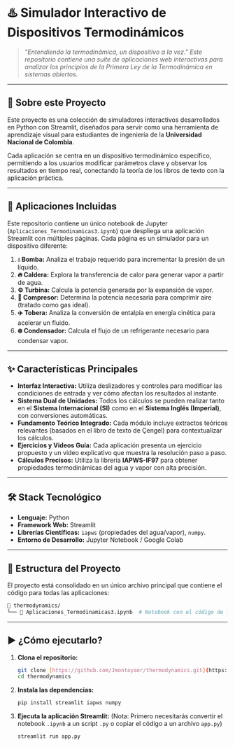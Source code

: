# ♨️ Simulador Interactivo de Dispositivos Termodinámicos

> _"Entendiendo la termodinámica, un dispositivo a la vez."_
> _Este repositorio contiene una suite de aplicaciones web interactivas para analizar los principios de la Primera Ley de la Termodinámica en sistemas abiertos._

---

## 🧠 Sobre este Proyecto

Este proyecto es una colección de simuladores interactivos desarrollados en Python con Streamlit, diseñados para servir como una herramienta de aprendizaje visual para estudiantes de ingeniería de la **Universidad Nacional de Colombia**.

Cada aplicación se centra en un dispositivo termodinámico específico, permitiendo a los usuarios modificar parámetros clave y observar los resultados en tiempo real, conectando la teoría de los libros de texto con la aplicación práctica.

---

## 🚀 Aplicaciones Incluidas

Este repositorio contiene un único notebook de Jupyter (`Aplicaciones_Termodinamicas3.ipynb`) que despliega una aplicación Streamlit con múltiples páginas. Cada página es un simulador para un dispositivo diferente:

1.  **💧 Bomba:** Analiza el trabajo requerido para incrementar la presión de un líquido.
2.  **🔥 Caldera:** Explora la transferencia de calor para generar vapor a partir de agua.
3.  **⚙️ Turbina:** Calcula la potencia generada por la expansión de vapor.
4.  **💨 Compresor:** Determina la potencia necesaria para comprimir aire (tratado como gas ideal).
5.  **✈️ Tobera:** Analiza la conversión de entalpía en energía cinética para acelerar un fluido.
6.  **❄️ Condensador:** Calcula el flujo de un refrigerante necesario para condensar vapor.

---

## ✨ Características Principales

-   **Interfaz Interactiva:** Utiliza deslizadores y controles para modificar las condiciones de entrada y ver cómo afectan los resultados al instante.
-   **Sistema Dual de Unidades:** Todos los cálculos se pueden realizar tanto en el **Sistema Internacional (SI)** como en el **Sistema Inglés (Imperial)**, con conversiones automáticas.
-   **Fundamento Teórico Integrado:** Cada módulo incluye extractos teóricos relevantes (basados en el libro de texto de Çengel) para contextualizar los cálculos.
-   **Ejercicios y Videos Guía:** Cada aplicación presenta un ejercicio propuesto y un video explicativo que muestra la resolución paso a paso.
-   **Cálculos Precisos:** Utiliza la librería **IAPWS-IF97** para obtener propiedades termodinámicas del agua y vapor con alta precisión.

---

## 🛠️ Stack Tecnológico

-   **Lenguaje:** Python
-   **Framework Web:** Streamlit
-   **Librerías Científicas:** `iapws` (propiedades del agua/vapor), `numpy`.
-   **Entorno de Desarrollo:** Jupyter Notebook / Google Colab

---

## 📂 Estructura del Proyecto

El proyecto está consolidado en un único archivo principal que contiene el código para todas las aplicaciones:

```bash
📁 thermodynamics/
└── 🚀 Aplicaciones_Termodinamicas3.ipynb  # Notebook con el código de la app Streamlit
```

---

## ▶️ ¿Cómo ejecutarlo?

1.  **Clona el repositorio:**
    ```bash
    git clone [https://github.com/Jmontoyaor/thermodynamics.git](https://github.com/Jmontoyaor/thermodynamics.git)
    cd thermodynamics
    ```

2.  **Instala las dependencias:**
    ```bash
    pip install streamlit iapws numpy
    ```

3.  **Ejecuta la aplicación Streamlit:**
    (Nota: Primero necesitarás convertir el notebook `.ipynb` a un script `.py` o copiar el código a un archivo `app.py`)
    ```bash
    streamlit run app.py
    
